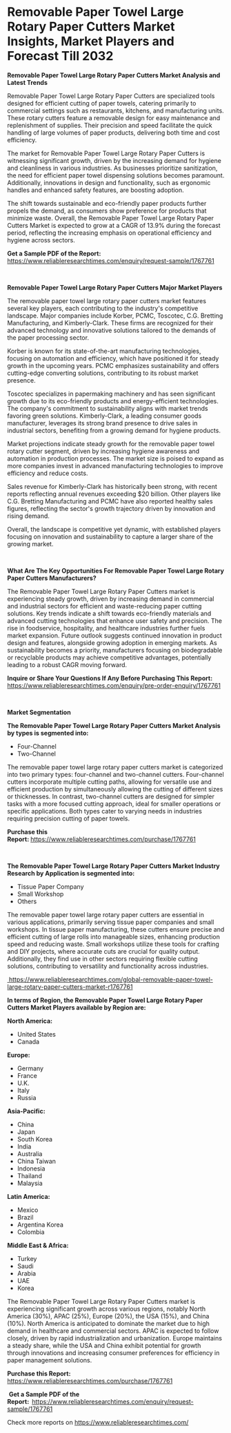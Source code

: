 <p><h1>Removable Paper Towel Large Rotary Paper Cutters Market Insights, Market Players and Forecast Till 2032</h1></p><p><strong>Removable Paper Towel Large Rotary Paper Cutters Market Analysis and Latest Trends</strong></p>
<p><p>Removable Paper Towel Large Rotary Paper Cutters are specialized tools designed for efficient cutting of paper towels, catering primarily to commercial settings such as restaurants, kitchens, and manufacturing units. These rotary cutters feature a removable design for easy maintenance and replenishment of supplies. Their precision and speed facilitate the quick handling of large volumes of paper products, delivering both time and cost efficiency.</p><p>The market for Removable Paper Towel Large Rotary Paper Cutters is witnessing significant growth, driven by the increasing demand for hygiene and cleanliness in various industries. As businesses prioritize sanitization, the need for efficient paper towel dispensing solutions becomes paramount. Additionally, innovations in design and functionality, such as ergonomic handles and enhanced safety features, are boosting adoption. </p><p>The shift towards sustainable and eco-friendly paper products further propels the demand, as consumers show preference for products that minimize waste. Overall, the Removable Paper Towel Large Rotary Paper Cutters Market is expected to grow at a CAGR of 13.9% during the forecast period, reflecting the increasing emphasis on operational efficiency and hygiene across sectors.</p></p>
<p><strong>Get a Sample PDF of the Report:&nbsp;</strong> <a href="https://www.reliableresearchtimes.com/enquiry/request-sample/1767761?utm_campaign=3287&utm_medium=2&utm_source=Github&utm_content=ia&utm_term=11042025&utm_id=removable-paper-towel-large-rotary-paper-cutters">https://www.reliableresearchtimes.com/enquiry/request-sample/1767761</a></p>
<p>&nbsp;</p>
<p><strong>Removable Paper Towel Large Rotary Paper Cutters Major Market Players</strong></p>
<p><p>The removable paper towel large rotary paper cutters market features several key players, each contributing to the industry's competitive landscape. Major companies include Korber, PCMC, Toscotec, C.G. Bretting Manufacturing, and Kimberly-Clark. These firms are recognized for their advanced technology and innovative solutions tailored to the demands of the paper processing sector.</p><p>Korber is known for its state-of-the-art manufacturing technologies, focusing on automation and efficiency, which have positioned it for steady growth in the upcoming years. PCMC emphasizes sustainability and offers cutting-edge converting solutions, contributing to its robust market presence.</p><p>Toscotec specializes in papermaking machinery and has seen significant growth due to its eco-friendly products and energy-efficient technologies. The company's commitment to sustainability aligns with market trends favoring green solutions. Kimberly-Clark, a leading consumer goods manufacturer, leverages its strong brand presence to drive sales in industrial sectors, benefiting from a growing demand for hygiene products.</p><p>Market projections indicate steady growth for the removable paper towel rotary cutter segment, driven by increasing hygiene awareness and automation in production processes. The market size is poised to expand as more companies invest in advanced manufacturing technologies to improve efficiency and reduce costs.</p><p>Sales revenue for Kimberly-Clark has historically been strong, with recent reports reflecting annual revenues exceeding $20 billion. Other players like C.G. Bretting Manufacturing and PCMC have also reported healthy sales figures, reflecting the sector's growth trajectory driven by innovation and rising demand.</p><p>Overall, the landscape is competitive yet dynamic, with established players focusing on innovation and sustainability to capture a larger share of the growing market.</p></p>
<p>&nbsp;</p>
<p><strong>What Are The Key Opportunities For Removable Paper Towel Large Rotary Paper Cutters Manufacturers?</strong></p>
<p><p>The Removable Paper Towel Large Rotary Paper Cutters market is experiencing steady growth, driven by increasing demand in commercial and industrial sectors for efficient and waste-reducing paper cutting solutions. Key trends indicate a shift towards eco-friendly materials and advanced cutting technologies that enhance user safety and precision. The rise in foodservice, hospitality, and healthcare industries further fuels market expansion. Future outlook suggests continued innovation in product design and features, alongside growing adoption in emerging markets. As sustainability becomes a priority, manufacturers focusing on biodegradable or recyclable products may achieve competitive advantages, potentially leading to a robust CAGR moving forward.</p></p>
<p><strong>Inquire or Share Your Questions If Any Before Purchasing This Report:</strong> <a href="https://www.reliableresearchtimes.com/enquiry/pre-order-enquiry/1767761?utm_campaign=3287&utm_medium=2&utm_source=Github&utm_content=ia&utm_term=11042025&utm_id=removable-paper-towel-large-rotary-paper-cutters">https://www.reliableresearchtimes.com/enquiry/pre-order-enquiry/1767761</a></p>
<p>&nbsp;</p>
<p><strong>Market Segmentation</strong></p>
<p><strong>The Removable Paper Towel Large Rotary Paper Cutters Market Analysis by types is segmented into:</strong></p>
<p><ul><li>Four-Channel</li><li>Two-Channel</li></ul></p>
<p><p>The removable paper towel large rotary paper cutters market is categorized into two primary types: four-channel and two-channel cutters. Four-channel cutters incorporate multiple cutting paths, allowing for versatile use and efficient production by simultaneously allowing the cutting of different sizes or thicknesses. In contrast, two-channel cutters are designed for simpler tasks with a more focused cutting approach, ideal for smaller operations or specific applications. Both types cater to varying needs in industries requiring precision cutting of paper towels.</p></p>
<p><strong>Purchase this Report:&nbsp;</strong><a href="https://www.reliableresearchtimes.com/purchase/1767761?utm_campaign=3287&utm_medium=2&utm_source=Github&utm_content=ia&utm_term=11042025&utm_id=removable-paper-towel-large-rotary-paper-cutters">https://www.reliableresearchtimes.com/purchase/1767761</a></p>
<p>&nbsp;</p>
<p><strong>The Removable Paper Towel Large Rotary Paper Cutters Market Industry Research by Application is segmented into:</strong></p>
<p><ul><li>Tissue Paper Company</li><li>Small Workshop</li><li>Others</li></ul></p>
<p><p>The removable paper towel large rotary paper cutters are essential in various applications, primarily serving tissue paper companies and small workshops. In tissue paper manufacturing, these cutters ensure precise and efficient cutting of large rolls into manageable sizes, enhancing production speed and reducing waste. Small workshops utilize these tools for crafting and DIY projects, where accurate cuts are crucial for quality output. Additionally, they find use in other sectors requiring flexible cutting solutions, contributing to versatility and functionality across industries.</p></p>
<p><a href="https://www.reliableresearchtimes.com/global-removable-paper-towel-large-rotary-paper-cutters-market-r1767761?utm_campaign=3287&utm_medium=2&utm_source=Github&utm_content=ia&utm_term=11042025&utm_id=removable-paper-towel-large-rotary-paper-cutters">&nbsp;https://www.reliableresearchtimes.com/global-removable-paper-towel-large-rotary-paper-cutters-market-r1767761</a></p>
<p><strong>In terms of Region, the Removable Paper Towel Large Rotary Paper Cutters Market Players available by Region are:</strong></p>
<p>
    <p> <strong> North America: </strong>
        <ul>
            <li>United States</li>
            <li>Canada</li>
        </ul>
        </p> 
    <p> <strong> Europe: </strong>
        <ul>
            <li>Germany</li>
            <li>France</li>
            <li>U.K.</li>
            <li>Italy</li>
            <li>Russia</li>
        </ul>
        </p> 
    <p> <strong> Asia-Pacific: </strong>
        <ul>
            <li>China</li>
            <li>Japan</li>
            <li>South Korea</li>
            <li>India</li>
            <li>Australia</li>
            <li>China Taiwan</li>
            <li>Indonesia</li>
            <li>Thailand</li>
            <li>Malaysia</li>
        </ul>
        </p> 
    <p> <strong> Latin America: </strong>
        <ul>
            <li>Mexico</li>
            <li>Brazil</li>
            <li>Argentina Korea</li>
            <li>Colombia</li>
        </ul>
        </p> 
    <p> <strong> Middle East & Africa: </strong>
        <ul>
            <li>Turkey</li>
            <li>Saudi</li>
            <li>Arabia</li>
            <li>UAE</li>
            <li>Korea</li>
        </ul>
    </p>
    </p>
<p><p>The Removable Paper Towel Large Rotary Paper Cutters market is experiencing significant growth across various regions, notably North America (30%), APAC (25%), Europe (20%), the USA (15%), and China (10%). North America is anticipated to dominate the market due to high demand in healthcare and commercial sectors. APAC is expected to follow closely, driven by rapid industrialization and urbanization. Europe maintains a steady share, while the USA and China exhibit potential for growth through innovations and increasing consumer preferences for efficiency in paper management solutions.</p></p>
<p><strong>Purchase this Report: </strong><a href="https://www.reliableresearchtimes.com/purchase/1767761?utm_campaign=3287&utm_medium=2&utm_source=Github&utm_content=ia&utm_term=11042025&utm_id=removable-paper-towel-large-rotary-paper-cutters">https://www.reliableresearchtimes.com/purchase/1767761</a></p>
<p>&nbsp;<strong>Get a Sample PDF of the Report:&nbsp;&nbsp;</strong><a href="https://www.reliableresearchtimes.com/enquiry/request-sample/1767761?utm_campaign=3287&utm_medium=2&utm_source=Github&utm_content=ia&utm_term=11042025&utm_id=removable-paper-towel-large-rotary-paper-cutters">https://www.reliableresearchtimes.com/enquiry/request-sample/1767761</a></p>
<p><strong></strong></p>
<p>Check more reports on <a href="https://www.reliableresearchtimes.com/?utm_campaign=3287&utm_medium=2&utm_source=Github&utm_content=ia&utm_term=11042025&utm_id=removable-paper-towel-large-rotary-paper-cutters">https://www.reliableresearchtimes.com/</a></p>